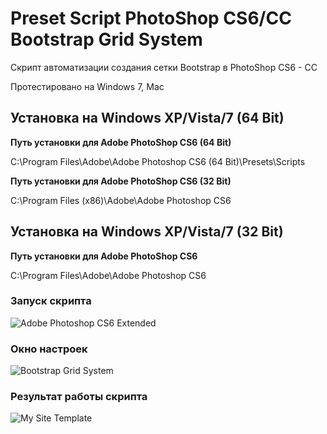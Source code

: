 # Preset Script PhotoShop CS6/CC Bootstrap Grid System
Скрипт автоматизации создания сетки Bootstrap в PhotoShop СS6 - CC

Протестировано на Windows 7, Mac

## Установка на Windows XP/Vista/7 (64 Bit)
**Путь установки для Adobe PhotoShop CS6 (64 Bit)**

C:\Program Files\Adobe\Adobe Photoshop CS6 (64 Bit)\Presets\Scripts

**Путь установки для Adobe PhotoShop CS6 (32 Bit)**

C:\Program Files (x86)\Adobe\Adobe Photoshop CS6
## Установка на Windows XP/Vista/7 (32 Bit)
**Путь установки для Adobe PhotoShop CS6**

C:\Program Files\Adobe\Adobe Photoshop CS6
### Запуск скрипта
![Adobe Photoshop CS6 Extended](https://monosnap.com/file/igwOYef0juWFjYOmypwbC62oPybTYL.png)
### Окно настроек
![Bootstrap Grid System](https://monosnap.com/file/WdECGRtB41D2fDHVCn7rfyBNLmczwt.png)
### Результат работы скрипта
![My Site Template](https://monosnap.com/file/wZQlDopgLNMs0x7RkxzHUvhQCeyhop.png)
